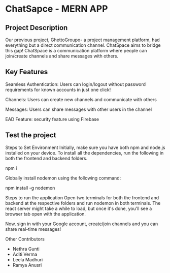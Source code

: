 # ChatSapce - MERN APP

## Project Description
Our previous project, GhettoGroupo- a project management platform, had everything but a direct communication channel. ChatSpace aims to bridge this gap! ChatSpace is a communication platform where people can join/create channels and share messages with others.

## Key Features
Seamless Authentication: Users can login/logout without password requirements for known accounts in just one click!

Channels: Users can create new channels and communicate with others

Messages: Users can share messages with other users in the channel

EAD Feature: security feature using Firebase

## Test the project
Steps to Set Environment
Initially, make sure you have both npm and node.js installed on your device. To install all the dependencies, run the following in both the frontend and backend folders.

npm i

Globally install nodemon using the following command:

npm install -g nodemon

Steps to run the application
Open two terminals for both the frontend and backend at the respective folders and run nodemon in both terminals. The react server might take a while to load, but once it's done, you'll see a browser tab open with the application.

Now, sign in with your Google account, create/join channels and you can share real-time messages!

Other Contributors
- Nethra Gunti
- Aditi Verma
- Leela Madhuri
- Ramya Anusri


